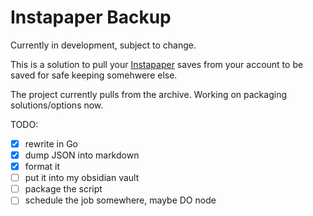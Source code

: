 # Instapaper Backup

Currently in development, subject to change.

This is a solution to pull your [Instapaper](https://chromewebstore.google.com/detail/instapaper/ldjkgaaoikpmhmkelcgkgacicjfbofhh) saves from your account to be saved for safe keeping somehwere else.

The project currently pulls from the archive. Working on packaging solutions/options now.

TODO:
- [x] rewrite in Go
- [x] dump JSON into markdown
- [x] format it
- [ ] put it into my obsidian vault
- [ ] package the script
- [ ] schedule the job somewhere, maybe DO node
